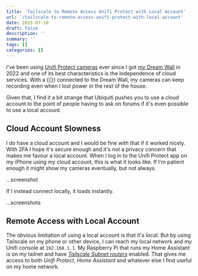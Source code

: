 ```yaml
---
title: 'Tailscale to Remote Access Unifi Protect with Local Account'
url: '/tailscale-to-remote-access-unifi-protect-with-local-account'
date: 2025-07-10
draft: false
description: ''
summary: ''
tags: []
categories: []
---
```


I've been using [Unifi Protect cameras][2] ever since I got [my Dream Wall][1] in 2022 and one of its best characteristics is the independence of cloud services. With a {{<UPS />}} connected to the Dream Wall, my cameras can keep recording even when I lost power in the rest of the house.

Given that, I find it a bit strange that Ubiquiti pushes you to use a cloud account to the point of people having to ask on forums if it's even possible to use a local account.

## Cloud Account Slowness
I do have a cloud account and I would be fine with that if it worked nicely. With 2FA I hope it's secure enough and it's not a privacy concern that makes me favour a local account. When I log in to the Unifi Protect app on my iPhone using my cloud account, this is what it looks like. If I'm patient enough it might show my cameras eventually, but not always.

...screenshot

If I instead connect locally, it loads instantly.

...screenshots

## Remote Access with Local Account

The obvious limitation of using a local account is that it's _local_. But by using Tailscale on my phone or other device, I can reach my local network and my Unifi console at `192.168.1.1`. My Raspberry Pi that runs my Home Assistant is on my tailnet and have _[Tailscale Subnet routers][3]_ enabled. That gives me access to both _Unifi Protect_, _Home Assistant_ and whatever else I find useful on my home network.

[1]: /my-unify-dream-wall
[2]: https://www.ui.com/physical-security
[3]: https://tailscale.com/kb/1019/subnets
